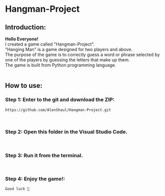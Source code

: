 # Hangman-Project

## Introduction:
**Hello Everyone!**<br>
I created a game called "Hangman-Project".<br>
"Hanging Man" is a game designed for two players and above.<br>
The purpose of the game is to correctly guess a word or phrase selected by one of the players by guessing the letters that make up them.<br>
The game is built from Python programming language.
<br><br>


## How to use:
### Step 1: Enter to the git and download the ZIP:
```bash
https://github.com/AlonShaul/Hangman-Project.git
```
<br>


### Step 2: Open this folder in the Visual Studio Code.
<br>


### Step 3: Run it from the terminal.
<br>


### Step 4: Enjoy the game!:
```bash
Good luck 🙂
```
